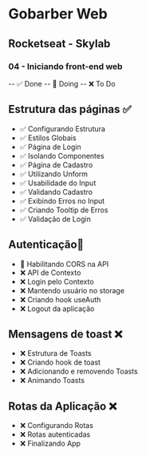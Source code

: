 # Gobarber Web
## Rocketseat - Skylab
### 04 - Iniciando front-end web

-- ✅ Done
-- 📍 Doing
-- ❌ To Do

## Estrutura das páginas ✅
* ✅ Configurando Estrutura
* ✅ Estilos Globais
* ✅ Página de Login
* ✅ Isolando Componentes
* ✅ Página de Cadastro
* ✅ Utilizando Unform
* ✅ Usabilidade do Input
* ✅ Validando Cadastro
* ✅ Exibindo Erros no Input
* ✅ Criando Tooltip de Erros
* ✅ Validação de Login

## Autenticação📍
* 📍 Habilitando CORS na API
* ❌ API de Contexto
* ❌ Login pelo Contexto
* ❌ Mantendo usuário no storage
* ❌ Criando hook useAuth
* ❌ Logout da aplicação

## Mensagens de toast ❌
* ❌ Estrutura de Toasts
* ❌ Criando hook de toast
* ❌ Adicionando e removendo Toasts
* ❌ Animando Toasts

## Rotas da Aplicação ❌
* ❌ Configurando Rotas
* ❌ Rotas autenticadas
* ❌ Finalizando App
